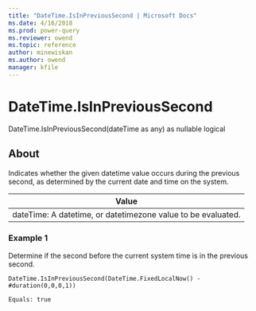 ```yaml
---
title: "DateTime.IsInPreviousSecond | Microsoft Docs"
ms.date: 4/16/2018
ms.prod: power-query
ms.reviewer: owend
ms.topic: reference
author: minewiskan
ms.author: owend
manager: kfile
---
```

# DateTime.IsInPreviousSecond
DateTime.IsInPreviousSecond(dateTime as any) as nullable logical  
  
## About  
Indicates whether the given datetime value occurs during the previous second, as determined by the current date and time on the system.  
  
|Value|  
|---------|  
|dateTime: A datetime, or datetimezone value to be evaluated.|  
  
### Example 1  
Determine if the second before the current system time is in the previous second.  
  
```  
DateTime.IsInPreviousSecond(DateTime.FixedLocalNow() - #duration(0,0,0,1))  
```  
  
```  
Equals: true  
```  
